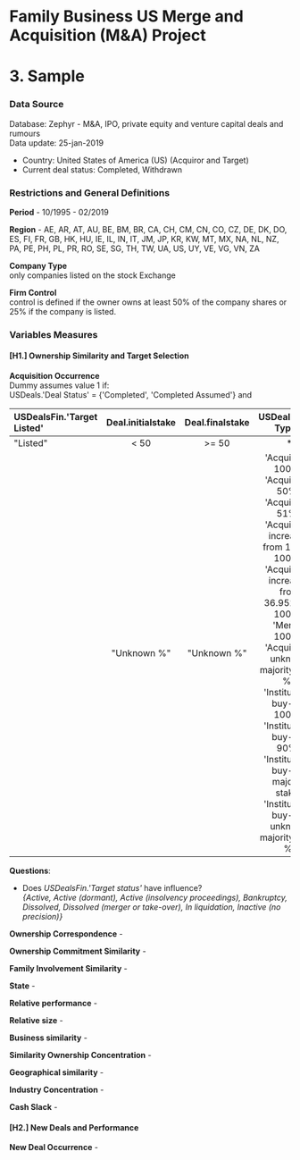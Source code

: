 # Family Business US Merge and Acquisition (M&A) Project

# 3. Sample  
  
### Data Source  
  Database: Zephyr - M&A, IPO, private equity and venture capital deals and rumours  
  Data update: 25-jan-2019  
  - Country: United States of America (US) (Acquiror and Target)  
  - Current deal status: Completed, Withdrawn  

### Restrictions and General Definitions  
**Period** -  10/1995 - 02/2019
  
**Region** -  AE, AR, AT, AU, BE, BM, BR, CA, CH, CM, CN, CO, CZ, DE, DK, DO, ES, FI, FR, GB, HK, HU, IE, IL, IN, IT, JM, JP, KR, KW, MT, MX, NA, NL, NZ, PA, PE, PH, PL, PR, RO, SE, SG, TH, TW, UA, US, UY, VE, VG, VN, ZA  
  
**Company Type**  
only companies listed on the stock Exchange  
  
**Firm Control**  
control is defined if the owner owns at least 50% of the company shares or 25% if the company is listed.  
  
  
### Variables Measures  


#### [**H1.**] Ownership Similarity and Target Selection  

**Acquisition Occurrence**  
Dummy assumes value 1 if:  
USDeals.'Deal Status' = {'Completed', 'Completed Assumed'} and  


USDealsFin.'Target Listed' | Deal.initialstake | Deal.finalstake | USDeals.'Deal Types' | Dummy  
:---- | :----: | :----: | :----: | :----:
"Listed" | < 50 | >= 50 | * | 1  
  | | "Unknown %" | "Unknown %" | 'Acquisition 100%'; 'Acquisition 50%'; 'Acquisition 51%'; 'Acquisition increased from 12% to 100%'; 'Acquisition increased from 36.952% to 100%'; 'Merger 100%'; 'Acquisition unknown majority stake %'; 'Institutional buy-out 100%'; 'Institutional buy-out 90%'; 'Institutional buy-out majority stake'; 'Institutional buy-out unknown majority stake %' | 1  
    
  
**Questions**:  
- Does *USDealsFin.'Target status'* have influence?  
*{Active, Active (dormant), Active (insolvency proceedings), Bankruptcy, Dissolved, Dissolved (merger or take-over), In liquidation, Inactive (no precision)}*  
  
  
**Ownership Correspondence** -  
  
**Ownership Commitment Similarity** -  
  
**Family Involvement Similarity** -  
  
**State** -  
  
**Relative performance** -  

**Relative size** -  
  
**Business similarity** -  
  
**Similarity Ownership Concentration** -  
  
**Geographical similarity** -  
  
**Industry Concentration** -  

**Cash Slack** -  
  
    
#### [**H2.**] New Deals and Performance  
  
**New Deal Occurrence** -  